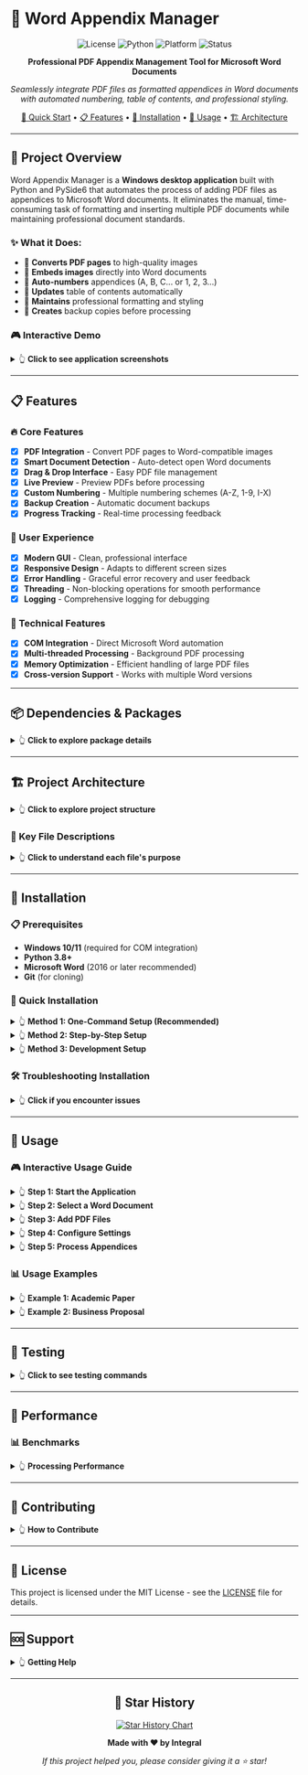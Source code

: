 # 📄 Word Appendix Manager

<div align="center">
  
![License](https://img.shields.io/badge/license-MIT-blue.svg)
![Python](https://img.shields.io/badge/python-3.8%2B-blue.svg)
![Platform](https://img.shields.io/badge/platform-Windows-lightgrey.svg)
![Status](https://img.shields.io/badge/status-Active-green.svg)

**Professional PDF Appendix Management Tool for Microsoft Word Documents**

*Seamlessly integrate PDF files as formatted appendices in Word documents with automated numbering, table of contents, and professional styling.*

[🚀 Quick Start](#-quick-start) • [📋 Features](#-features) • [🔧 Installation](#-installation) • [📖 Usage](#-usage) • [🏗️ Architecture](#️-project-architecture)

</div>

---

## 🎯 Project Overview

Word Appendix Manager is a **Windows desktop application** built with Python and PySide6 that automates the process of adding PDF files as appendices to Microsoft Word documents. It eliminates the manual, time-consuming task of formatting and inserting multiple PDF documents while maintaining professional document standards.

### ✨ What it Does:
- 📎 **Converts PDF pages** to high-quality images
- 📄 **Embeds images** directly into Word documents
- 🔢 **Auto-numbers** appendices (A, B, C... or 1, 2, 3...)
- 📑 **Updates** table of contents automatically
- 🎨 **Maintains** professional formatting and styling
- 💾 **Creates** backup copies before processing

### 🎮 Interactive Demo

<details>
<summary>👆 <strong>Click to see application screenshots</strong></summary>

```
┌─────────────────────────────────────────────────────────┐
│  🎯 Word Appendix Manager v1.0                         │
├─────────────────────────────────────────────────────────┤
│                                                         │
│  📄 Document Selection                                  │
│  ┌─────────────────────────────────────────────────┐   │
│  │ ◉ Open Documents  ○ Browse File                │   │
│  │ [Select Document ▼] [🔄 Refresh]              │   │
│  └─────────────────────────────────────────────────┘   │
│                                                         │
│  📎 Add PDF Files                    🔍 PDF Preview     │
│  ┌─────────────────────┐            ┌─────────────────┐ │
│  │                     │            │                 │ │
│  │   Drop PDF files    │            │  [PDF Preview]  │ │
│  │       here          │            │                 │ │
│  │                     │            │  ← Page 1 of 4→ │ │
│  │  [📁 Browse Files]  │            └─────────────────┘ │
│  └─────────────────────┘                                │
│                                                         │
│  📋 Appendices                       ⚙️  Settings       │
│  • Appendix A (2 pages)             Numbering: A, B, C  │
│  • Appendix B (4 pages)             ☑ Auto-backup      │
│  • Appendix C (21 pages)                               │
│                                                         │
│  [🔍 Preview Changes] [▶️ Process Appendices]          │
└─────────────────────────────────────────────────────────┘
```

</details>

---

## 📋 Features

### 🔥 Core Features
- [x] **PDF Integration** - Convert PDF pages to Word-compatible images
- [x] **Smart Document Detection** - Auto-detect open Word documents
- [x] **Drag & Drop Interface** - Easy PDF file management
- [x] **Live Preview** - Preview PDFs before processing
- [x] **Custom Numbering** - Multiple numbering schemes (A-Z, 1-9, I-X)
- [x] **Backup Creation** - Automatic document backups
- [x] **Progress Tracking** - Real-time processing feedback

### 🎨 User Experience
- [x] **Modern GUI** - Clean, professional interface
- [x] **Responsive Design** - Adapts to different screen sizes
- [x] **Error Handling** - Graceful error recovery and user feedback
- [x] **Threading** - Non-blocking operations for smooth performance
- [x] **Logging** - Comprehensive logging for debugging

### 🔧 Technical Features
- [x] **COM Integration** - Direct Microsoft Word automation
- [x] **Multi-threaded Processing** - Background PDF processing
- [x] **Memory Optimization** - Efficient handling of large PDF files
- [x] **Cross-version Support** - Works with multiple Word versions

---

## 📦 Dependencies & Packages

<details>
<summary>👆 <strong>Click to explore package details</strong></summary>

### Core Dependencies

| Package | Version | Purpose | Usage in Project |
|---------|---------|---------|------------------|
| **PySide6** | `>=6.0.0` | Qt GUI Framework | Main UI, widgets, dialogs, event handling |
| **PyMuPDF (fitz)** | `>=1.23.0` | PDF Processing | PDF reading, page extraction, thumbnail generation |
| **pywin32** | `>=306` | Windows COM | Microsoft Word automation and integration |
| **python-docx** | `>=0.8.11` | Word Documents | Fallback Word document manipulation |
| **Pillow** | `>=9.0.0` | Image Processing | Image conversion, resizing, format handling |

### Development Dependencies

| Package | Purpose | Files Using It |
|---------|---------|----------------|
| **pathlib** | Path handling | All modules for file operations |
| **logging** | Application logging | `utils/logger.py`, all components |
| **threading** | Background processing | `gui/widgets/pdf_preview_widget.py` |
| **json** | Configuration management | `utils/config.py` |
| **datetime** | Timestamps and logging | `utils/logger.py` |

</details>

---

## 🏗️ Project Architecture

<details>
<summary>👆 <strong>Click to explore project structure</strong></summary>

```
word_appendix_manager/
├── 📁 src/                          # Source code
│   ├── 📁 core/                     # Business logic
│   │   ├── 📄 word_manager.py       # Word document automation
│   │   ├── 📄 pdf_handler.py        # PDF processing and conversion
│   │   └── 📄 appendix_manager.py   # Appendix integration logic
│   │
│   ├── 📁 gui/                      # User interface
│   │   ├── 📄 main_window.py        # Main application window
│   │   ├── 📄 controller.py         # Application controller/coordinator
│   │   │
│   │   ├── 📁 widgets/              # Reusable UI components
│   │   │   ├── 📄 document_selector.py      # Word document selection
│   │   │   ├── 📄 drag_drop_area.py         # PDF drag & drop zone
│   │   │   ├── 📄 appendix_list_widget.py   # Appendix management
│   │   │   └── 📄 pdf_preview_widget.py     # PDF thumbnail preview
│   │   │
│   │   └── 📁 dialogs/              # Modal dialogs
│   │       ├── 📄 settings_dialog.py        # Application settings
│   │       ├── 📄 preview_dialog.py         # Document preview
│   │       └── 📄 appendix_edit_dialog.py   # Appendix editing
│   │
│   ├── 📁 utils/                    # Utility modules
│   │   ├── 📄 logger.py             # Logging configuration
│   │   ├── 📄 config.py             # Application configuration
│   │   └── 📄 exceptions.py         # Custom exceptions
│   │
│   └── 📄 main.py                   # Application entry point
│
├── 📁 assets/                       # Static resources
│   ├── 📄 icon.png                  # Application icon
│   └── 📁 images/                   # UI images and graphics
│
├── 📁 logs/                         # Application logs
├── 📁 temp/                         # Temporary files
├── 📁 output/                       # Processed documents
├── 📁 config/                       # Configuration files
│
├── 📄 requirements.txt              # Python dependencies
├── 📄 setup.py                      # Installation script
├── 📄 README.md                     # This file
└── 📄 LICENSE                       # MIT License
```

</details>

### 📁 Key File Descriptions

<details>
<summary>👆 <strong>Click to understand each file's purpose</strong></summary>

#### 🎯 Core Business Logic
- **`core/word_manager.py`** - Handles all Microsoft Word automation using COM, document opening, content insertion
- **`core/pdf_handler.py`** - PDF processing, page extraction, image conversion, thumbnail generation
- **`core/appendix_manager.py`** - Coordinates appendix integration, numbering, formatting

#### 🖥️ User Interface
- **`gui/main_window.py`** - Main application window, menu bar, status bar, layout management
- **`gui/controller.py`** - Application state management, coordinates between UI and business logic
- **`gui/widgets/document_selector.py`** - Word document detection and selection interface
- **`gui/widgets/pdf_preview_widget.py`** - PDF thumbnail display with page navigation
- **`gui/widgets/drag_drop_area.py`** - Drag & drop functionality for PDF files
- **`gui/widgets/appendix_list_widget.py`** - Appendix management, reordering, settings

#### 🔧 Utilities & Configuration
- **`utils/logger.py`** - Application-wide logging, file and console output
- **`utils/config.py`** - Settings management, user preferences, defaults
- **`utils/exceptions.py`** - Custom exception classes for error handling

</details>

---

## 🔧 Installation

### 📋 Prerequisites
- **Windows 10/11** (required for COM integration)
- **Python 3.8+** 
- **Microsoft Word** (2016 or later recommended)
- **Git** (for cloning)

### 🚀 Quick Installation

<details>
<summary>👆 <strong>Method 1: One-Command Setup (Recommended)</strong></summary>

```bash
# Clone and setup in one go
git clone https://github.com/yourusername/word-appendix-manager.git
cd word-appendix-manager
python -m pip install --upgrade pip
pip install -r requirements.txt
python src/main.py
```

</details>

<details>
<summary>👆 <strong>Method 2: Step-by-Step Setup</strong></summary>

```bash
# 1. Clone the repository
git clone https://github.com/yourusername/word-appendix-manager.git
cd word-appendix-manager

# 2. Create virtual environment (recommended)
python -m venv wamenv
wamenv\Scripts\activate  # Windows
# source wamenv/bin/activate  # Linux/Mac (if supported in future)

# 3. Install dependencies
pip install --upgrade pip
pip install -r requirements.txt

# 4. Verify installation
python -c "import PySide6, fitz, win32com.client; print('✅ All dependencies installed!')"

# 5. Run the application
python src/main.py
```

</details>

<details>
<summary>👆 <strong>Method 3: Development Setup</strong></summary>

```bash
# Clone with development tools
git clone https://github.com/yourusername/word-appendix-manager.git
cd word-appendix-manager

# Install in development mode
pip install -e .
pip install -r requirements-dev.txt

# Run tests (if available)
python -m pytest tests/

# Run with debugging
python src/main.py --debug
```

</details>

### 🛠️ Troubleshooting Installation

<details>
<summary>👆 <strong>Click if you encounter issues</strong></summary>

#### Common Issues:

**❌ `ImportError: No module named 'win32com'`**
```bash
pip install pywin32
# After installation, run:
python Scripts/pywin32_postinstall.py -install
```

**❌ `ModuleNotFoundError: No module named 'fitz'`**
```bash
pip install PyMuPDF
```

**❌ `ImportError: No module named 'PySide6'`**
```bash
pip install PySide6
```

**❌ Word COM not working:**
- Ensure Microsoft Word is installed
- Run as administrator once to register COM
- Check Windows COM+ registration

</details>

---

## 📖 Usage

### 🎮 Interactive Usage Guide

<details>
<summary>👆 <strong>Step 1: Start the Application</strong></summary>

```bash
# Navigate to project directory
cd word-appendix-manager

# Run the application
python src/main.py
```

**Expected Output:**
```
============================================================
🎯 WORD APPENDIX MANAGER v1.0
📋 Professional PDF Appendix Tool for Word Documents
⚡ Built with PySide6 & Python
============================================================
🚀 Word Appendix Manager v1.0 - Started Successfully!
📄 Ready to process Word documents with PDF appendices
============================================================
```

</details>

<details>
<summary>👆 <strong>Step 2: Select a Word Document</strong></summary>

**Option A: Use Open Documents**
1. Open Microsoft Word
2. Open or create a document
3. In the app, keep "Open Documents" selected
4. Click "🔄 Refresh" 
5. Select your document from dropdown
6. Click "✓ Select Document"

**Option B: Browse for File**
1. Click "Browse File" radio button
2. Click "📁 Browse"
3. Select a Word document (.docx or .doc)
4. Click "✓ Select Document"

</details>

<details>
<summary>👆 <strong>Step 3: Add PDF Files</strong></summary>

**Method 1: Drag & Drop**
```
1. Drag PDF files from Windows Explorer
2. Drop them onto the drop zone
3. Files will be automatically validated
```

**Method 2: Browse Button**
```
1. Click "📁 Browse Files" 
2. Select one or multiple PDF files
3. Click "Open"
```

**Result:** PDFs appear in the Appendices list with page counts

</details>

<details>
<summary>👆 <strong>Step 4: Configure Settings</strong></summary>

**Numbering Options:**
- `Alphabetical (A, B, C...)` - Default
- `Numeric (1, 2, 3...)`
- `Roman (I, II, III...)`

**Additional Settings:**
- ☑ `Auto-create backup` - Creates backup before processing
- Page orientation handling
- Image quality settings

</details>

<details>
<summary>👆 <strong>Step 5: Process Appendices</strong></summary>

```
1. Click "🔍 Preview Changes" (optional)
   - See what will be added to your document
   
2. Click "▶️ Process Appendices"
   - Progress bar shows processing status
   - Each PDF page is converted and inserted
   
3. Check your Word document
   - New appendix sections added
   - Table of contents updated
   - Professional formatting applied
```

**Processing Time:** ~5-10 seconds per PDF page

</details>

### 📊 Usage Examples

<details>
<summary>👆 <strong>Example 1: Academic Paper</strong></summary>

```
Scenario: Research paper with 3 supporting documents
- Research_Paper.docx (main document)
- Survey_Results.pdf (2 pages)
- Statistical_Analysis.pdf (5 pages)  
- Interview_Transcripts.pdf (12 pages)

Result: Paper with Appendix A, B, C containing all supporting materials
```

</details>

<details>
<summary>👆 <strong>Example 2: Business Proposal</strong></summary>

```
Scenario: Business proposal with supporting documents
- Proposal.docx (main document)
- Financial_Projections.pdf (3 pages)
- Market_Research.pdf (8 pages)
- Team_Resumes.pdf (6 pages)

Result: Professional proposal with organized appendices
```

</details>

---

## 🧪 Testing

<details>
<summary>👆 <strong>Click to see testing commands</strong></summary>

### Manual Testing
```bash
# Test core imports
python -c "from src.core.word_manager import WordManager; print('✅ Core working!')"

# Test GUI components  
python -c "from src.gui.main_window import MainWindow; print('✅ GUI working!')"

# Test PDF handling
python -c "from src.core.pdf_handler import PDFHandler; print('✅ PDF handler working!')"
```

### Integration Testing
```bash
# Run with test PDFs (create test_files/ directory)
mkdir test_files
# Copy sample PDFs to test_files/
python src/main.py
```

</details>

---

## 🚀 Performance

### 📊 Benchmarks

<details>
<summary>👆 <strong>Processing Performance</strong></summary>

| PDF Size | Pages | Processing Time | Memory Usage |
|----------|-------|-----------------|--------------|
| Small    | 1-5   | ~2-5 seconds    | ~50-100 MB   |
| Medium   | 6-20  | ~10-30 seconds  | ~100-300 MB  |
| Large    | 21+   | ~30+ seconds    | ~300+ MB     |

**Optimization Features:**
- Background processing prevents UI freezing
- Memory cleanup after each document
- Progressive loading for large files
- Thread-safe operations

</details>

---

## 🤝 Contributing

<details>
<summary>👆 <strong>How to Contribute</strong></summary>

```bash
# 1. Fork the repository
# 2. Create feature branch
git checkout -b feature/amazing-feature

# 3. Make changes and commit
git commit -m "Add amazing feature"

# 4. Push to branch
git push origin feature/amazing-feature

# 5. Open Pull Request
```

**Areas for Contribution:**
- 🐛 Bug fixes and error handling
- ✨ New features and enhancements
- 📝 Documentation improvements
- 🧪 Test coverage expansion
- 🎨 UI/UX improvements

</details>

---

## 📝 License

This project is licensed under the MIT License - see the [LICENSE](LICENSE) file for details.

---

## 🆘 Support

<details>
<summary>👆 <strong>Getting Help</strong></summary>

**📧 Issues & Questions:**
- [GitHub Issues](https://github.com/yourusername/word-appendix-manager/issues)
- [Discussions](https://github.com/yourusername/word-appendix-manager/discussions)

**📋 Before Reporting Issues:**
1. Check existing issues
2. Include error logs from `logs/` directory
3. Specify Windows version and Word version
4. Provide sample files if possible

**🔍 Debug Mode:**
```bash
python src/main.py --debug
```

</details>

---

<div align="center">

## 🌟 Star History

[![Star History Chart](https://api.star-history.com/svg?repos=yourusername/word-appendix-manager&type=Date)](https://star-history.com/integral05/word-appendix-manager&Date)

**Made with ❤️ by Integral**

*If this project helped you, please consider giving it a ⭐ star!*

</div> 
